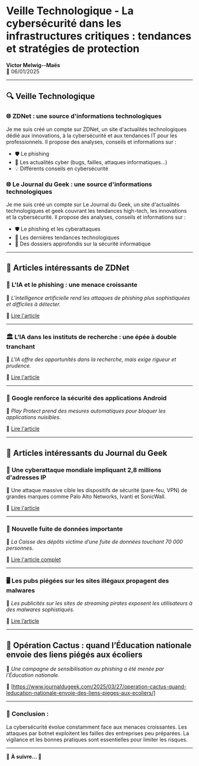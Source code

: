 # Veille Technologique - La cybersécurité dans les infrastructures critiques : tendances et stratégies de protection

**Victor Melwig--Maës**  
📅 06/01/2025

---

## 🔍 Veille Technologique

### 🌐 ZDNet : une source d'informations technologiques

Je me suis créé un compte sur ZDNet, un site d'actualités technologiques dédié aux innovations, à la cybersécurité et aux tendances IT pour les professionnels. Il propose des analyses, conseils et informations sur :

- 🛡️ Le phishing
- 📰 Les actualités cyber (bugs, failles, attaques informatiques...)
- 💡 Différents conseils en cybersécurité

### 🌐 Le Journal du Geek : une source d'informations technologiques

Je me suis créé un compte sur Le Journal du Geek, un site d'actualités technologiques et geek couvrant les tendances high-tech, les innovations et la cybersécurité. Il propose des analyses, conseils et informations sur :

- 🛡️ Le phishing et les cyberattaques
- 📰 Les dernières tendances technologiques
- 📝 Des dossiers approfondis sur la sécurité informatique

---

## 📌 Articles intéressants de ZDNet

### 🤖 **L'IA et le phishing : une menace croissante**
📌 *L’intelligence artificielle rend les attaques de phishing plus sophistiquées et difficiles à détecter.*

🔗 [Lire l'article](https://www.zdnet.fr/actualites/lia-rend-le-phishing-plus-redoutable-que-jamais-une-nouvelle-menace-pour-les-entreprises-403837.htm)

---

### 🏛️ **L’IA dans les instituts de recherche : une épée à double tranchant**
📌 *L'IA offre des opportunités dans la recherche, mais exige rigueur et prudence.*

🔗 [Lire l'article](https://www.zdnet.fr/actualites/lia-dans-les-instituts-de-recherche-est-une-arme-a-double-tranchant-voici-comment-eviter-les-risques-404216.htm)

---

### 📱 **Google renforce la sécurité des applications Android**
📌 *Play Protect prend des mesures automatiques pour bloquer les applications nuisibles.*

🔗 [Lire l'article](https://www.zdnet.fr/actualites/google-supprime-automatiquement-les-autorisations-pour-les-applications-nuisibles-405375.htm)

---

## 📌 Articles intéressants du Journal du Geek

### 🚀 **Une cyberattaque mondiale impliquant 2,8 millions d'adresses IP**
📌 Une attaque massive cible les dispositifs de sécurité (pare-feu, VPN) de grandes marques comme Palo Alto Networks, Ivanti et SonicWall.

🔗 [Lire l'article](#)

---

### 📌 **Nouvelle fuite de données importante**
📌 *La Caisse des dépôts victime d’une fuite de données touchant 70 000 personnes.*

🔗 [Lire l'article complet](#)

---

### 🖥️ **Les pubs piégées sur les sites illégaux propagent des malwares**
📌 *Les publicités sur les sites de streaming pirates exposent les utilisateurs à des malwares sophistiqués.*

🔗 [Lire l’article](https://www.journaldugeek.com/2025/03/15/les-pubs-pourries-des-sites-illegaux-menent-a-des-infections-massives/)

---

## 📌 **Opération Cactus : quand l’Éducation nationale envoie des liens piégés aux écoliers**
📌 *Une campagne de sensibilisation au phishing a été menée par l’Éducation nationale.*

🔗 [https://www.journaldugeek.com/2025/03/27/operation-cactus-quand-leducation-nationale-envoie-des-liens-pieges-aux-ecoliers/]


---

### 📀 **Conclusion :**

La cybersécurité évolue constamment face aux menaces croissantes. Les attaques par botnet exploitent les failles des entreprises peu préparées. La vigilance et les bonnes pratiques sont essentielles pour limiter les risques.

---

🔎 **À suivre... 🚀**









